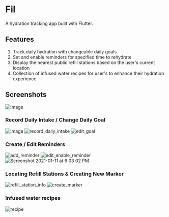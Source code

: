 # Fil

A hydration tracking app built with Flutter.

## Features
1) Track daily hydration with changeable daily goals
2) Set and enable reminders for specified time to rehydrate
3) Display the nearest public refill stations based on the user's current location
4) Collection of infused water recipes for user's to enhance their hydration experience

## Screenshots

![image](https://user-images.githubusercontent.com/28855654/104162130-fe809300-542e-11eb-9d46-682a281d3041.png)

### Record Daily Intake / Change Daily Goal <br/>

![image](https://user-images.githubusercontent.com/28855654/104162257-35ef3f80-542f-11eb-8dfe-30586d90908f.png)
![record_daily_intake](https://user-images.githubusercontent.com/28855654/104172727-abfba280-543f-11eb-977a-a3218ec051a1.gif)
![edit_goal](https://user-images.githubusercontent.com/28855654/104178154-d1d77600-5444-11eb-80d1-6739107ce0c4.gif)

### Create / Edit Reminders <br/>

![add_reminder](https://user-images.githubusercontent.com/28855654/104173383-a6eb2300-5440-11eb-8a60-ebe7711b0422.gif)
![edit_enable_reminder](https://user-images.githubusercontent.com/28855654/104176800-c71be180-5442-11eb-928a-48ce91cd2fd2.gif)
![Screenshot 2021-01-11 at 6 03 02 PM](https://user-images.githubusercontent.com/28855654/104173439-ba968980-5440-11eb-9ba6-cd3a50a3dbd6.png)

### Locating Refill Stations & Creating New Marker

![refill_station_info](https://user-images.githubusercontent.com/28855654/104173556-edd91880-5440-11eb-9968-77f3d27c5ed2.gif)
![create_marker](https://user-images.githubusercontent.com/28855654/104176366-11e92980-5442-11eb-91d7-d985e9ce79ae.gif)

### Infused water recipes
![recipe](https://user-images.githubusercontent.com/28855654/104176611-815f1900-5442-11eb-9866-b901309c1831.gif)
